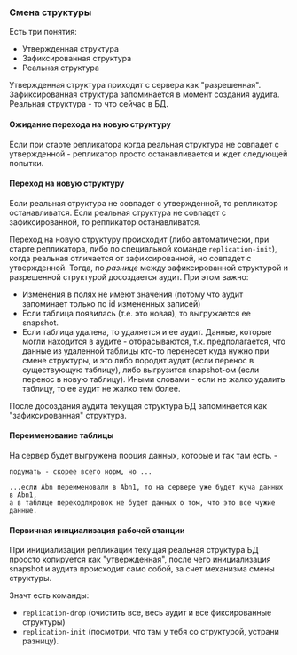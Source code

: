 ### Смена структуры

Есть три понятия:
- Утвержденная структура
- Зафиксированная структура
- Реальная структура

Утвержденная структура приходит с сервера как "разрешенная".
Зафиксированная структура запоминается в момент создания аудита.
Реальная структура - то что сейчас в БД.

#### Ожидание перехода на новую структуру

Если при старте репликатора когда реальная структура не совпадет 
с утвержденной - репликатор просто останавливается и ждет следующей попытки.

#### Переход на новую структуру

Если реальная структура не совпадет с утвержденной, то репликатор останавливатся.
Если реальная структура не совпадет с зафиксированной, то репликатор останавливатся.

Переход на новую структуру происходит (либо автоматически, при старте репликатора, либо по специальной команде `replication-init`), 
когда реальная отличается от зафиксированной, но совпадет с утвержденной. 
Тогда, по _разнице_ между зафиксированной структурой и разрешенной структурой досоздается аудит. 
При этом важно:
- Изменения в полях не имеют значения (потому что аудит запоминает только по id измененных записей)
- Если таблица появилась (т.е. это новая), то выгружается ее snapshot.
- Если таблица удалена, то удаляется и ее аудит. Данные, которые могли находится в аудите - отбрасываются, т.к. предполагается, 
  что данные из удаленной таблицы кто-то перенесет куда нужно при смене структуры, и это либо породит аудит (если перенос в существующую таблицу), 
  либо выгрузится snapshot-ом (если перенос в новую таблицу). Иными словами - если не жалко удалить таблицу, то ее аудит не жалко тем более. 

После досоздания аудита текущая структура БД запоминается как "зафиксированная" структура.


#### Переименование таблицы

На сервер будет выгружена порция данных, которые и так там есть. - 

    подумать - скорее всего норм, но ...

    ...если Abn переименовали в Abn1, то на сервере уже будет куча данных в Abn1, 
    а в таблице перекодлировок не будет данных о том, что это все чужие данные.  

#### Первичная инициализация рабочей станции

При инициализации репликации текущая реальная структура БД проссто копируется как "утвержденная", 
после чего инициализация snapshot и аудита происходит само собой, за счет механизма смены структуры.

Значт есть команды: 
- `replication-drop` (очистить все, весь аудит и все фиксированные структуры) 
- `replication-init` (посмотри, что там у тебя со структурой, устрани разницу).
